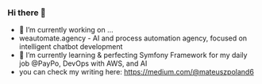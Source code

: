 ### Hi there 👋


- 🔭 I’m currently working on ...
 - weautomate.agency - AI and process automation agency, focused on intelligent chatbot development
- 🌱 I’m currently learning & perfecting Symfony Framework for my daily job @PayPo, DevOps with AWS, and AI
- you can check my writing here: https://medium.com/@mateuszpoland6

<!--
**mateuszpoland/mateuszpoland** is a ✨ _special_ ✨ repository because its `README.md` (this file) appears on your GitHub profile.

Here are some ideas to get you started:
- 🔭 I’m currently working on ...
Making my profile super rad!
- 🌱 I’m currently learning ...
- 👯 I’m looking to collaborate on ...
- 🤔 I’m looking for help with ...
- 💬 Ask me about ...
- 📫 How to reach me: ...
- 😄 Pronouns: ...
- ⚡ Fun fact: ...
-->
